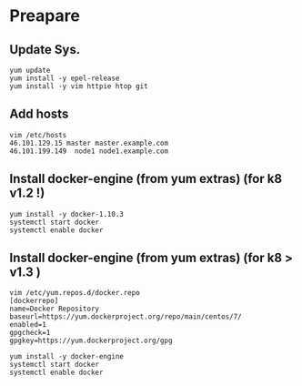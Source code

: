 
Preapare
============

Update Sys.
------------

    yum update
    yum install -y epel-release
    yum install -y vim httpie htop git

Add hosts
----------

    vim /etc/hosts
    46.101.129.15 master master.example.com
    46.101.199.149  node1 node1.example.com

Install docker-engine (from yum extras) (for k8 v1.2 !)
-----------------------------------------------------------

    yum install -y docker-1.10.3
    systemctl start docker
    systemctl enable docker

Install docker-engine (from yum extras) (for k8 > v1.3 )
-----------------------------------------------------------

    vim /etc/yum.repos.d/docker.repo
    [dockerrepo]
    name=Docker Repository
    baseurl=https://yum.dockerproject.org/repo/main/centos/7/
    enabled=1
    gpgcheck=1
    gpgkey=https://yum.dockerproject.org/gpg

    yum install -y docker-engine
    systemctl start docker
    systemctl enable docker
